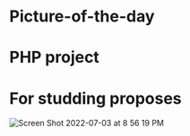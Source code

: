 # Picture-of-the-day



# PHP project 

# For studding proposes


![Screen Shot 2022-07-03 at 8 56 19 PM](https://user-images.githubusercontent.com/21189063/177064554-a58d00a5-7a1a-4772-83cc-f884acad58ab.png)
